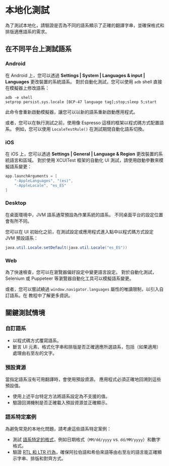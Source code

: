 # 本地化測試
<show-structure depth="2"/>

為了測試本地化，請驗證是否為不同的語系顯示了正確的翻譯字串，並確保格式和排版適應語系的需求。

## 在不同平台上測試語系

### Android

在 Android 上，您可以透過 **Settings | System | Languages & input | Languages** 更改裝置的系統語系。
對於自動化測試，您可以使用 `adb` shell 直接在模擬器上修改語系：

```shell
adb -e shell
setprop persist.sys.locale [BCP-47 language tag];stop;sleep 5;start
```

此命令會重新啟動模擬器，讓您可以以新的語系重新啟動應用程式。

或者，您可以在執行測試之前，使用像 Espresso 這樣的框架以程式碼方式配置語系。
例如，您可以使用 `LocaleTestRule()` 在測試期間自動化語系切換。

### iOS

在 iOS 上，您可以透過 **Settings | General | Language & Region** 更改裝置的系統語言和區域。
對於使用 XCUITest 框架的自動化 UI 測試，請使用啟動參數來模擬語系變更：

```swift
app.launchArguments = [
    "-AppleLanguages", "(es)",
    "-AppleLocale", "es_ES"
]
```

### Desktop

在桌面環境中，JVM 語系通常預設為作業系統的語系。
不同桌面平台的設定位置會有所不同。

您可以在 UI 初始化之前，在測試設定或應用程式進入點中以程式碼方式設定 JVM 預設語系：

```java
java.util.Locale.setDefault(java.util.Locale("es_ES"))
```

### Web

為了快速檢查，您可以在瀏覽器偏好設定中變更語言設定。
對於自動化測試，Selenium 或 Puppeteer 等瀏覽器自動化工具可以模擬語系變更。

或者，您可以嘗試繞過 `window.navigator.languages` 屬性的唯讀限制，以引入自訂語系。在 [](compose-resource-environment.md) 教程中了解更多資訊。

## 關鍵測試情境

### 自訂語系

*   以程式碼方式覆寫語系。
*   斷言 UI 元素、格式化字串和排版是否正確適應所選語系，包括（如果適用）處理由右至左的文字。

### 預設資源

當指定語系沒有可用翻譯時，會使用預設資源。
應用程式必須正確地回溯到這些預設值。

*   使用上述平台特定方法將語系設定為不支援的值。
*   驗證回溯機制是否正確載入預設資源並正確顯示。

### 語系特定案例

為避免常見的本地化問題，請考慮這些語系特定案例：

*   測試 [語系特定的格式](compose-regional-format.md)，例如日期格式（`MM/dd/yyyy` vs. `dd/MM/yyyy`）和數字格式。
*   驗證 [RTL 和 LTR 行為](compose-rtl.md)，確保阿拉伯語和希伯來語等由右至左的語言能正確顯示字串、排版和對齊方式。